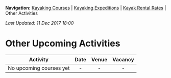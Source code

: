 **Navigation:** [Kayaking Courses](index) &#124; [Kayaking Expeditions](expedition) &#124; [Kayak Rental Rates](rental) &#124; Other Activities

_Last Updated: 11 Dec 2017 18:00_
# Other Upcoming Activities

Activity | Date | Venue | Vacancy
:---:|:---:|:---:|:---:
No upcoming courses yet|-|-|-

